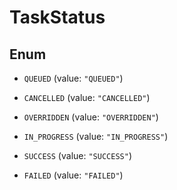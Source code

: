 

# TaskStatus

## Enum


* `QUEUED` (value: `"QUEUED"`)

* `CANCELLED` (value: `"CANCELLED"`)

* `OVERRIDDEN` (value: `"OVERRIDDEN"`)

* `IN_PROGRESS` (value: `"IN_PROGRESS"`)

* `SUCCESS` (value: `"SUCCESS"`)

* `FAILED` (value: `"FAILED"`)



